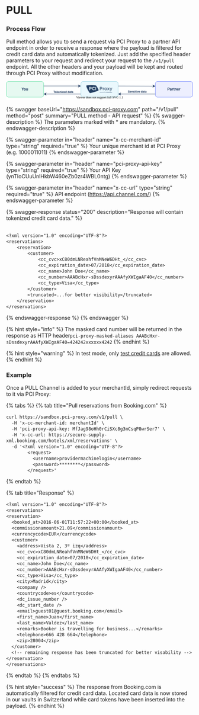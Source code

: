 # PULL

### Process Flow

Pull method allows you to send a request via PCI Proxy to a partner API endpoint in order to receive a response where the payload is filtered for credit card data and automatically tokenized. Just add the specified header parameters to your request and redirect your request to the `/v1/pull` endpoint. All the other headers and your payload will be kept and routed through PCI Proxy without modification.

![](<../../../.gitbook/assets/pull channel (1).svg>)

{% swagger baseUrl="https://sandbox.pci-proxy.com" path="/v1/pull" method="post" summary="PULL method - API request" %}
{% swagger-description %}
The parameters marked with * are mandatory.
{% endswagger-description %}

{% swagger-parameter in="header" name="x-cc-merchant-id" type="string" required="true" %}
Your unique merchant id at PCI Proxy (e.g. 1000011011)
{% endswagger-parameter %}

{% swagger-parameter in="header" name="pci-proxy-api-key" type="string" required="true" %}
Your API Key (ynTIoCUuUnlHkbW460eZb0zr4WBL0ntg)
{% endswagger-parameter %}

{% swagger-parameter in="header" name="x-cc-url" type="string" required="true" %}
API endpoint (https://api.channel.com/)
{% endswagger-parameter %}

{% swagger-response status="200" description="Response will contain tokenized credit card data." %}
```markup

<?xml version="1.0" encoding="UTF-8"?>
<reservations>
    <reservation>
        <customer>
            <cc_cvc>xC80dmLNReahfVnMNeW6DHt_</cc_cvc>
            <cc_expiration_date>07/2018</cc_expiration_date>
            <cc_name>John Doe</cc_name>
            <cc_number>AAABcHxr-sDssdexyrAAAfyXWIgaAF40</cc_number>
            <cc_type>Visa</cc_type>
        </customer>
        <truncated>...for better visibility</truncated>
    </reservation>   
</reservations>
```
{% endswagger-response %}
{% endswagger %}



{% hint style="info" %}
The masked card number will be returned in the response as HTTP header`pci-proxy-masked-aliases AAABcHxr-sDssdexyrAAAfyXWIgaAF40=424242xxxxxx4242`
{% endhint %}

{% hint style="warning" %}
In test mode, only [test credit cards](../../../resources/test-credentials.md) are allowed.
{% endhint %}

### Example

Once a PULL Channel is added to your merchantId, simply redirect requests to it via PCI Proxy:

{% tabs %}
{% tab title="Pull reservations from Booking.com" %}
```url
curl https://sandbox.pci-proxy.com/v1/pull \
  -H 'x-cc-merchant-id: merchantId' \
  -H 'pci-proxy-api-key: MfJag98oHh0rCiSXc8g3mCsqP8wrSer7' \
  -H 'x-cc-url: https://secure-supply-xml.booking.com/hotels/xml/reservations' \
  -d '<?xml version="1.0" encoding="UTF-8"?>
        <request>
          <username>providermachinelogin</username>
          <password>********</password>
        </request>'
```
{% endtab %}

{% tab title="Response" %}
```markup
<?xml version="1.0" encoding="UTF-8"?>
<reservations>
<reservation>
  <booked_at>2016-06-01T11:57:22+00:00</booked_at>
  <commissionamount>21.09</commissionamount>
  <currencycode>EUR</currencycode>
  <customer>
    <address>Vista 2, 3º izq</address>
    <cc_cvc>xC80dmLNReahfVnMNeW6DHt_</cc_cvc>
    <cc_expiration_date>07/2018</cc_expiration_date>
    <cc_name>John Doe</cc_name>
    <cc_number>AAABcHxr-sDssdexyrAAAfyXWIgaAF40</cc_number>
    <cc_type>Visa</cc_type>
    <city>Madrid</city>
    <company />
    <countrycode>es</countrycode>
    <dc_issue_number />
    <dc_start_date />
    <email>guest01@guest.booking.com</email>
    <first_name>Juan</first_name>
    <last_name>Valdez</last_name>
    <remarks>Booker is travelling for business...</remarks>
    <telephone>666 428 664</telephone>
    <zip>28004</zip>
  </customer>
  <!-- remaining response has been truncated for better visability -->
</reservation>
</reservations>
```
{% endtab %}
{% endtabs %}

{% hint style="success" %}
The response from Booking.com is automatically filtered for credit card data. Located card data is now stored in our vaults in Switzerland while card tokens have been inserted into the payload.
{% endhint %}
